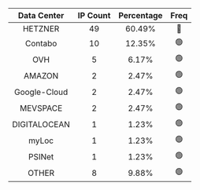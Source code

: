 | Data Center | IP Count | Percentage | Freq |
|:------------:|:--------:|:-----------:|:-----:|
| HETZNER | 49 | 60.49% | 🔴 |
| Contabo | 10 | 12.35% | 🟢 |
| OVH | 5 | 6.17% | 🟢 |
| AMAZON | 2 | 2.47% | 🟢 |
| Google-Cloud | 2 | 2.47% | 🟢 |
| MEVSPACE | 2 | 2.47% | 🟢 |
| DIGITALOCEAN | 1 | 1.23% | 🟢 |
| myLoc | 1 | 1.23% | 🟢 |
| PSINet | 1 | 1.23% | 🟢 |
| OTHER | 8 | 9.88% | 🟢 |